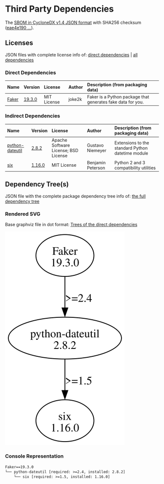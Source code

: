 # Third Party Dependencies

<!--[[[fill sbom_sha256()]]]-->
The [SBOM in CycloneDX v1.4 JSON format](https://git.sr.ht/~sthagen/nineties/blob/default/sbom/cdx.json) with SHA256 checksum ([eae4e190 ...](https://git.sr.ht/~sthagen/nineties/blob/default/sbom/cdx.json.sha256 "sha256:eae4e190ce48680d94c93b7b1fda813087e547306b54f62d558d57ca06f446ed")).
<!--[[[end]]] (checksum: 88c9dcbc8de71517cde2c09f52ba1b56)-->
## Licenses 

JSON files with complete license info of: [direct dependencies](direct-dependency-licenses.json) | [all dependencies](all-dependency-licenses.json)

### Direct Dependencies

<!--[[[fill direct_dependencies_table()]]]-->
| Name                                     | Version                                          | License     | Author | Description (from packaging data)                           |
|:-----------------------------------------|:-------------------------------------------------|:------------|:-------|:------------------------------------------------------------|
| [Faker](https://github.com/joke2k/faker) | [19.3.0](https://pypi.org/project/Faker/19.3.0/) | MIT License | joke2k | Faker is a Python package that generates fake data for you. |
<!--[[[end]]] (checksum: b5b02f050848f68aee2b9abb3b7fa9ad)-->

### Indirect Dependencies

<!--[[[fill indirect_dependencies_table()]]]-->
| Name                                                    | Version                                                  | License                              | Author            | Description (from packaging data)                 |
|:--------------------------------------------------------|:---------------------------------------------------------|:-------------------------------------|:------------------|:--------------------------------------------------|
| [python-dateutil](https://github.com/dateutil/dateutil) | [2.8.2](https://pypi.org/project/python-dateutil/2.8.2/) | Apache Software License; BSD License | Gustavo Niemeyer  | Extensions to the standard Python datetime module |
| [six](https://github.com/benjaminp/six)                 | [1.16.0](https://pypi.org/project/six/1.16.0/)           | MIT License                          | Benjamin Peterson | Python 2 and 3 compatibility utilities            |
<!--[[[end]]] (checksum: 00a948c12430d4d365bb94e765e727f0)-->

## Dependency Tree(s)

JSON file with the complete package dependency tree info of: [the full dependency tree](package-dependency-tree.json)

### Rendered SVG

Base graphviz file in dot format: [Trees of the direct dependencies](package-dependency-tree.dot.txt)

<img src="./package-dependency-tree.svg" alt="Trees of the direct dependencies" title="Trees of the direct dependencies"/>

### Console Representation

<!--[[[fill dependency_tree_console_text()]]]-->
````console
Faker==19.3.0
└── python-dateutil [required: >=2.4, installed: 2.8.2]
    └── six [required: >=1.5, installed: 1.16.0]
````
<!--[[[end]]] (checksum: 282ffd5e8e29ff9b440da2a7d34bf72d)-->
